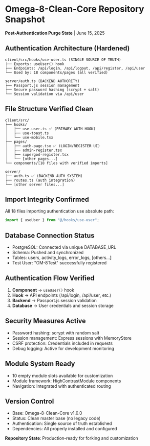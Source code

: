 # Omega-8-Clean-Core Repository Snapshot
**Post-Authentication Purge State** | June 15, 2025

## Authentication Architecture (Hardened)
```
client/src/hooks/use-user.ts (SINGLE SOURCE OF TRUTH)
├── Exports: useUser() hook
├── Endpoints: /api/login, /api/logout, /api/register, /api/user
└── Used by: 18 components/pages (all verified)

server/auth.ts (BACKEND AUTHORITY)
├── Passport.js session management
├── Secure password hashing (scrypt + salt)
└── Session validation via /api/user
```

## File Structure Verified Clean
```
client/src/
├── hooks/
│   ├── use-user.ts ✅ (PRIMARY AUTH HOOK)
│   ├── use-toast.ts
│   └── use-mobile.tsx
├── pages/
│   ├── auth-page.tsx ✅ (LOGIN/REGISTER UI)
│   ├── admin-register.tsx
│   ├── supergod-register.tsx
│   └── [other pages...]
└── components/[18 files with verified imports]

server/
├── auth.ts ✅ (BACKEND AUTH SYSTEM)
├── routes.ts (auth integration)
└── [other server files...]
```

## Import Integrity Confirmed
All 18 files importing authentication use absolute path:
```typescript
import { useUser } from "@/hooks/use-user";
```

## Database Connection Status
- PostgreSQL: Connected via unique DATABASE_URL
- Schema: Pushed and synchronized
- Tables: users, activity_logs, error_logs, [others...]
- Test User: "OM-8Test" successfully registered

## Authentication Flow Verified
1. **Component** → `useUser()` hook
2. **Hook** → API endpoints (/api/login, /api/user, etc.)
3. **Backend** → Passport.js session validation
4. **Database** → User credentials and session storage

## Security Measures Active
- Password hashing: scrypt with random salt
- Session management: Express sessions with MemoryStore
- CSRF protection: Credentials included in requests
- Debug logging: Active for development monitoring

## Module System Ready
- 10 empty module slots available for customization
- Module framework: HighContrastModule components
- Navigation: Integrated with authenticated routing

## Version Control
- Base: Omega-8-Clean-Core v1.0.0
- Status: Clean master base (no legacy code)
- Authentication: Single source of truth established
- Dependencies: All properly installed and configured

**Repository State**: Production-ready for forking and customization